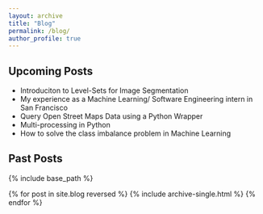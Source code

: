 ```yaml
---
layout: archive
title: "Blog"
permalink: /blog/
author_profile: true
---
```


## Upcoming Posts
* Introduciton to Level-Sets for Image Segmentation
* My experience as a Machine Learning/ Software Engineering intern in San Francisco
* Query Open Street Maps Data using a Python Wrapper
* Multi-processing in Python
* How to solve the class imbalance problem in Machine Learning

## Past Posts
{% include base_path %}

{% for post in site.blog reversed %}
  {% include archive-single.html %}
{% endfor %}
